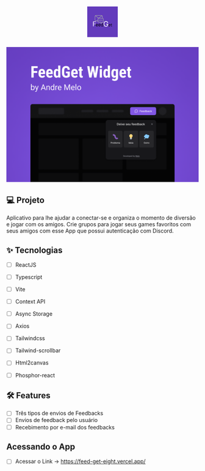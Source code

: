 <h1 align="center">
  <img alt="FeedGet" height="80" title="FeedGet" src="./Feed.png" />
</h1>


![cover](./Capa.png?style=flat)


## 💻 Projeto
Aplicativo para lhe ajudar a conectar-se e organiza o momento de diversão e jogar com os amigos. Crie grupos para jogar seus games favoritos com seus amigos com esse App que possui autenticação com Discord.

## ✨ Tecnologias

-   [ ] ReactJS
-   [ ] Typescript
-   [ ] Vite
-   [ ] Context API
-   [ ] Async Storage
-   [ ] Axios 
-   [ ] Tailwindcss
-   [ ] Tailwind-scrollbar
-   [ ] Html2canvas
-   [ ] Phosphor-react



## :hammer_and_wrench: Features 

-   [ ] Três tipos de envios de Feedbacks
-   [ ] Envios de feedback pelo usuário
-   [ ] Recebimento por e-mail dos feedbacks

## Acessando o App

-   [ ] Acessar o Link -> https://feed-get-eight.vercel.app/

<br />
